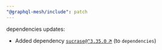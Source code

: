 ```yaml
---
"@graphql-mesh/include": patch
---
```

dependencies updates:
  - Added dependency [`sucrase@^3.35.0` ↗︎](https://www.npmjs.com/package/sucrase/v/3.35.0) (to `dependencies`)
